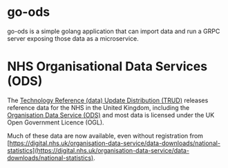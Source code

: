 # go-ods

go-ods is a simple golang application that can import data and run a GRPC server exposing those data as a microservice.

# NHS Organisational Data Services (ODS)

The [Technology Reference (data) Update Distribution (TRUD)](https://isd.digital.nhs.uk) releases reference data for the NHS in the United Kingdom, including the [Organisation Data Service (ODS)](https://isd.digital.nhs.uk/trud3/user/guest/group/0/pack/5) and most data is licensed under the UK Open Government Licence (OGL).

Much of these data are now available, even without registration from [https://digital.nhs.uk/organisation-data-service/data-downloads/national-statistics](https://digital.nhs.uk/organisation-data-service/data-downloads/national-statistics).

